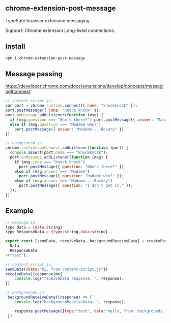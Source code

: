 ## chrome-extension-post-message

TypeSafe browser extension messaging.

Support: Chrome extension Long-lived connections.

## Install

```bash
npm i chrome-extension-post-message
```

## Message passing

https://developer.chrome.com/docs/extensions/develop/concepts/messaging#connect

```javascript
// content-script.js:
var port = chrome.runtime.connect({ name: "knockknock" });
port.postMessage({ joke: "Knock knock" });
port.onMessage.addListener(function (msg) {
  if (msg.question === "Who's there?") port.postMessage({ answer: "Madame" });
  else if (msg.question === "Madame who?")
    port.postMessage({ answer: "Madame... Bovary" });
});

// background.js
chrome.runtime.onConnect.addListener(function (port) {
  console.assert(port.name === "knockknock");
  port.onMessage.addListener(function (msg) {
    if (msg.joke === "Knock knock")
      port.postMessage({ question: "Who's there?" });
    else if (msg.answer === "Madame")
      port.postMessage({ question: "Madame who?" });
    else if (msg.answer === "Madame... Bovary")
      port.postMessage({ question: "I don't get it." });
  });
});
```

## Example

```javascript
// message.ts:
type Data = {data:string}
type ResponseData = {type:string,data:string}

export const [sendData, receiveData, backgroundReceiveData] = createPostMessage<
  Data,
  ResponseData
>("test");

// content-script.js:
sendData({data:"hi, from content-script.js"})
receiveData((response)=>{
    console.log("receiveData response: ", response);
})

// backgrounds.js:
 backgroundReceiveData((response) => {
    console.log("backgroundReceiveData: ", response);

    response.postMessage({type:"test", data:"hello, from: backgrounds.js"})
 })
```
